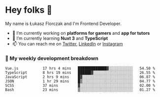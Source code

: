 # Hey folks 👋

My name is Łukasz Florczak and I'm Frontend Developer. 

- 🔭 I’m currently working on **platforms for gamers** and **app for tutors**
- 🌱 I’m currently learning **Nuxt 3** and **TypeScript**
- 📫 You can reach me on [Twitter](https://twitter.com/lukaszflorczak), [LinkedIn](https://pl.linkedin.com/in/lukasz-florczak) or [Instagram](https://instagram.com/lukaszflorczak)


### 🧮 My weekly development breakdown

<!--START_SECTION:waka-->

```text
Vue.js           17 hrs 4 mins   █████████████▓░░░░░░░░░░░   54.50 %
TypeScript       8 hrs 19 mins   ██████▓░░░░░░░░░░░░░░░░░░   26.55 %
JavaScript       2 hrs 9 mins    █▓░░░░░░░░░░░░░░░░░░░░░░░   06.87 %
JSON             1 hr 29 mins    █▒░░░░░░░░░░░░░░░░░░░░░░░   04.77 %
SCSS             37 mins         ▓░░░░░░░░░░░░░░░░░░░░░░░░   02.00 %
Bash             23 mins         ▒░░░░░░░░░░░░░░░░░░░░░░░░   01.27 %
```

<!--END_SECTION:waka-->

<!--
**lukaszflorczak/lukaszflorczak** is a ✨ _special_ ✨ repository because its `README.md` (this file) appears on your GitHub profile.

Here are some ideas to get you started:

- 🔭 I’m currently working on ...
- 🌱 I’m currently learning ...
- 👯 I’m looking to collaborate on ...
- 🤔 I’m looking for help with ...
- 💬 Ask me about ...
- 📫 How to reach me: ...
- 😄 Pronouns: ...
- ⚡ Fun fact: ...
-->
